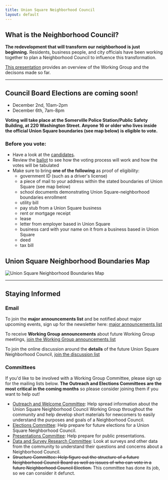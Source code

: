 ```yaml
---
title: Union Square Neighborhood Council
layout: default
---
```


## What is the Neighborhood Council?

**The redevelopment that will transform our neighborhood is just beginning.** Residents, business people, and city officials have been working together to plan a Neighborhood Council to influence this transformation.

[This presentation](https://docs.google.com/presentation/d/1Zg0cbAL8Zn12frl1hJm0Oea_zTw3LIJonKnc3XzIJFM/edit#slide=id.p) provides an overview of the Working Group and the decisons made so far.

****

## Council Board Elections are coming soon!

* December 2nd, 10am-2pm
* December 6th, 7am-8pm

**Voting will take place at the Somerville Police Station/Public Safety Building, at 220 Washington Street. Anyone 16 or older who lives inside the official Union Square boundaries (see map below) is eligible to vote.**

### Before you vote:
* Have a look at the [candidates](/candidates).
* Review the [ballot](http://unionsquareneighborhoodcouncil.org/docs/Ballot_final.pdf) to see how the voting process will work and how the votes will be tabulated
* Make sure to bring **one of the following** as proof of eligibility:
   * government ID (such as a driver's license)
   * a piece of mail to your address within the stated boundaries of Union Square (see map below)
   * school documents demonstrating Union Square-neighborhood boundaries enrollment
   * utility bill
   * pay stub from a Union Square business
   * rent or mortgage receipt
   * lease
   * letter from employer based in Union Square
   * business card with your name on it from a business based in Union Square
   * deed
   * tax bill

## Union Square Neighborhood Boundaries Map

![Union Square Neighborhood Boundaries Map](http://unionsquareneighborhoodcouncil.org/unionsquareboundaries.png "Neighborhood boundaries")

****

## Staying Informed

### Email
To join the **major announcements list** and be notified about major upcoming events, sign up for the newsletter here: [major announcements list](http://tinyletter.com/unionsquareneighborhoodcouncil)

To receive **Working Group announcements** about future Working Group meetings, [join the Working Group announcements list](https://groups.google.com/forum/#!forum/usnc-wg-announcements)

To join the online discussion around the **details** of the future Union Square Neighborhood Council, [join the discussion list](https://groups.google.com/forum/#!forum/usnc-wg-discussion)


### Committees

If you'd like to be involved with a Working Group Committee, please sign up for the mailing lists below. **The Outreach and Elections Committees are the most critical in the coming months** so please consider joining them if you want to help out!

* [Outreach and Welcome Committee](https://groups.google.com/forum/#!forum/usnc-wg-outreach): Help spread information about the Union Square Neighborhood Council Working Group throughout the community and help develop short materials for newcomers to easily understand the purposes and goals of a Neighborhood Council.
* [Elections Committee](https://groups.google.com/forum/#!forum/usnc-wg-elections): Help prepare for future elections for a Union Square Neighborhood Council.
* [Presentations Committee](https://groups.google.com/forum/#!forum/usnc-wg-presentations): Help prepare for public presentations.
* [Data and Survey Research Committee](https://groups.google.com/forum/#!forum/usnc-wg-data): Look at surveys and other data from the community to understand their questions and concerns about a Neighborhood Council.
* ~~Structure Committee: Help figure out the structure of a future Neighborhood Council Board as well as issues of who can vote in a future Neighborhood Council Election.~~ This committee has done its job, so we can consider it defunct.
